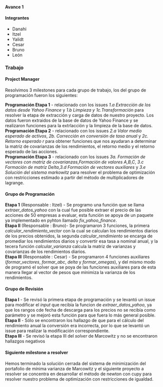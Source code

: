 #### Avance 1

#### Integrantes
* Danahi 
* Itzel
* Yalidt
* Cesar
* Bruno
* León

### Trabajo <br>

#### Project Manager<br>
Resolvimos 3 milestones para cada grupo de trabajo, los del grupo de programación fueron los siguientes:<br>

**Programación Etapa 1** - relacionado con los issues *1.a Extracción de los datos desde Yahoo Finance* y *1.b Limpieza y 1c.Transformación* para resolver la etapa de extracción y carga de datos de nuestro proyecto. Los datos fueron extraidos de la base de datos de Yahoo Finance y se realizaron funciones para la extrlacción y la limpieza de la base de datos.<br>
**Programación Etapa 2**  - relacionado con los issues *2.a Valor medio esperado de activos*, *2b. Corrección en conversión de tasa anual* y *2c. Retorno esperado r* para obtener funciones que nos ayudaran a determinar la matriz de covarianzas de los rendimientos, el retorno medio y el retorno esperado de las acciones.<br>
**Programación Etapa 3** - relacionado con los issues *3a. Formación de vectores con matriz de covarianzas*,*Formación de valores A,B,C*, *3.c Formación de matriz Delta*,*3.d Formación de vectores auxiliares* y *3.e Solución del sistema markowitz* para resolver el problema de optimización con restricciones estimado a partir del método de multiplicadores de lagrange.

#### Grupo de Programación<br>
**Etapa 1** (Responsable : Itzel) - Se programo una función que se llama *extraer_datos_yahoo* con la cual fue posible extraer el precio de las acciones de 50 empresas a evaluar, esta función se apoya de un paquete ya implementado en pyhton llamado *fix_yahoo_finance*.<br>
**Etapa II** (Responsable : Bruno)- Se programaron 3 funciones, la primera *calcular_rendimiento_vector* con la cual se calculan los rendimientos diarios de los precios obtenidos, la segunda *calcular_rendimiento* se encarga de promediar los rendimientos diarios y convertir esa tasa a nominal anual, y la tecera función *calcular_varianza* calcula la matriz de varianzas y covarianzas de los rendimientos diarios.<br>
**Etapa III** (Responsable : Cesar) - Se programaron 4 funciones auxiliares (*formar_vectores*, *formar_abc*, *delta* y *formar_omegas*), y del mismo modo de programó el solver que se poya de las funciones auxiliares para de esta manera llegar al vector de pesos que minimiza la varianza de los rendimientos.<br>

#### Grupo de Revisión<br>
**Etapa I** - Se revisó la primera etapa de programación y se levantó un issue para modificar el *input* que recibia la funcion de *extraer_datos_yahoo*, ya que los rangos cde fecha de descarga para los precios no se recibía como parámetro y se mejoró esta función para que fuera lo más general posible.<br>
**Etapa II** - Sólo se encontraron los hallazgo de que para el cálculo del rendimiento anual la conversión era incorrecta, por lo que se levantó un issue para realizar la modificación correspondiente.<br>
**Etapa III** - Se revisó la etapa III del *solver* de Marcowitz y no se encontraron hallazgos negativos<br>

#### Siguiente milestone a resolver<br>

Hemos terminado la solución cerrada del sistema de minimización del portafolio de mínima varianza de Marcowitz y el siguiente proyecto a resolver se concentra en desarrollar el método de newton con cupy para resolver nuestro problema de optimización con restricciones de igualdad.




